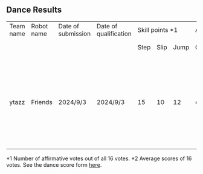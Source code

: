 ## Dance Results

<table>
  <tr><td>Team name</td><td>Robot name</td><td>Date of submission</td><td>Date of qualification</td><td colspan="3">Skill points *1      </td><td colspan="4">Art points *2                                          </td><td>Realtime-factor</td><td>Comment</td><td>Materials</td></tr>
  <tr><td>         </td><td>          </td><td>                  </td><td>                     </td><td>Step </td><td>Slip </td><td>Jump </td><td>Connection</td><td>Expression</td><td>Choregrapy</td><td>Music sync</td><td>               </td><td>       </td><td>         </td></tr>
  <tr><td>ytazz    </td><td>Friends   </td><td>2024/9/3          </td><td>2024/9/3             </td><td>15   </td><td>10   </td><td>12   </td><td>4.25      </td><td>3.9       </td><td>3.8       </td><td>3.3       </td><td>               </td><td> Log cannot be made open because the robot model (included in the log) is for closed use only.       </td><td>         </td></tr>  
</table>

*1 Number of affirmative votes out of all 16 votes.
*2 Average scores of 16 votes.
See the dance score form [here](https://docs.google.com/forms/d/e/1FAIpQLSeCNVMm4y7p3ZSgWf-2X0DIou9wFUejuXsA5wyziWCWjOWyTQ/viewform?usp=sf_link).

